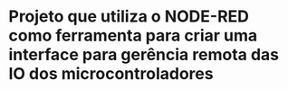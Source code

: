 # Projeto que utiliza o NODE-RED como ferramenta para criar uma interface para gerência remota das IO dos microcontroladores
